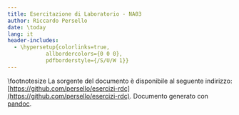 ```yaml
---
title: Esercitazione di Laboratorio - NA03
author: Riccardo Persello
date: \today
lang: it
header-includes:
  - \hypersetup{colorlinks=true,
            allbordercolors={0 0 0},
            pdfborderstyle={/S/U/W 1}}
---
```


\footnotesize
La sorgente del documento è disponibile al seguente indirizzo: [https://github.com/persello/esercizi-rdc](https://github.com/persello/esercizi-rdc). Documento generato con [pandoc](https://pandoc.org).